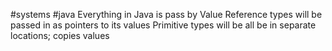 #systems #java
Everything in Java is pass by Value Reference types will be passed in as pointers to its values Primitive types will be all be in separate locations; copies values
